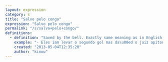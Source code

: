 ```yaml
---
layout: expression
category: s
title: "Salvo pelo congo"
expression: "Salvo pelo congo"
permalink: "/s/salvo+pelo+congo/"
definitions:
  - definition: "Saved by the bell. Exactly same meaning as in English."
    example: "- Eles iam levar o segundo gol mas da\u00ed o juiz apitou o fim do jogo!\n- Salvo pelo congo!"
    created: "2013-05-04T12:35:20"
    author: "kinow"
---
```

